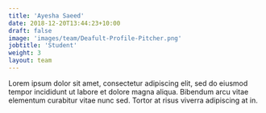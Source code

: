 ```yaml
---
title: 'Ayesha Saeed'
date: 2018-12-20T13:44:23+10:00
draft: false
image: 'images/team/Deafult-Profile-Pitcher.png'
jobtitle: 'Student'
weight: 3
layout: team
---
```


Lorem ipsum dolor sit amet, consectetur adipiscing elit, sed do eiusmod tempor incididunt ut labore et dolore magna aliqua. Bibendum arcu vitae elementum curabitur vitae nunc sed. Tortor at risus viverra adipiscing at in.
